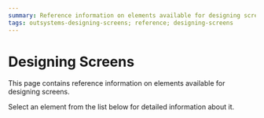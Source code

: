 ```yaml
---
summary: Reference information on elements available for designing screens.
tags: outsystems-designing-screens; reference; designing-screens
---
```


# Designing Screens


This page contains reference information on elements available for designing screens.

Select an element from the list below for detailed information about it.
